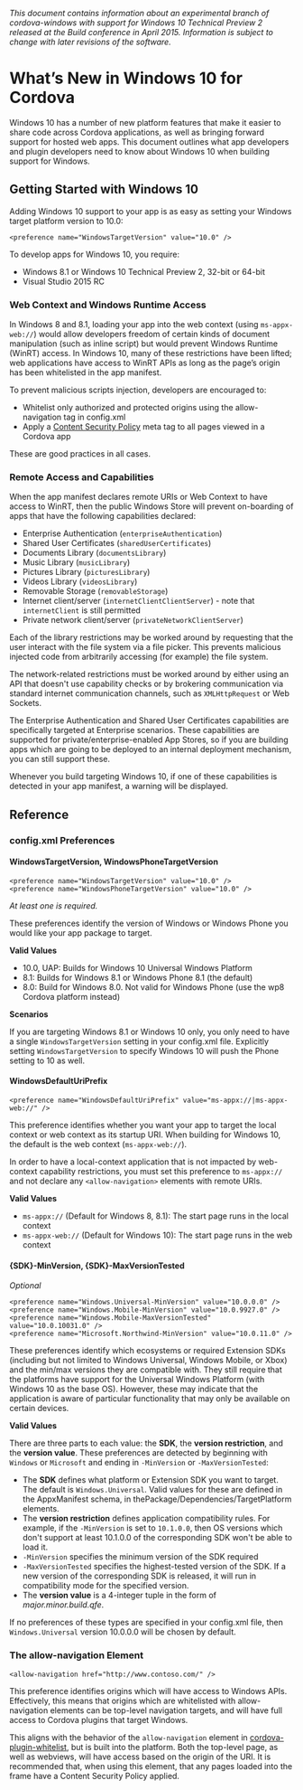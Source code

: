 *This document contains information about an experimental branch of cordova-windows with support for 
Windows 10 Technical Preview 2 released at the Build conference in April 2015.  Information is subject 
to change with later revisions of the software.*

# What’s New in Windows 10 for Cordova #
Windows 10 has a number of new platform features that make it easier to share code across Cordova 
applications, as well as bringing forward support for hosted web apps.  This document outlines what 
app developers and plugin developers need to know about Windows 10 when building support for Windows.

## Getting Started with Windows 10 ##
Adding Windows 10 support to your app is as easy as setting your Windows target platform version to 
10.0:

    <preference name="WindowsTargetVersion" value="10.0" />

To develop apps for Windows 10, you require:

* Windows 8.1 or Windows 10 Technical Preview 2, 32-bit or 64-bit
* Visual Studio 2015 RC

### Web Context and Windows Runtime Access ###

In Windows 8 and 8.1, loading your app into the web context (using `ms-appx-web://`) would allow 
developers freedom of certain kinds of document manipulation (such as inline script) but would 
prevent Windows Runtime (WinRT) access.  In Windows 10, many of these restrictions have been lifted; 
web applications have access to WinRT APIs as long as the page’s origin has been whitelisted in the 
app manifest.
  
To prevent malicious scripts injection, developers are encouraged to:

* Whitelist only authorized and protected origins using the allow-navigation tag in config.xml
* Apply a [Content Security Policy](http://content-security-policy.com/) meta tag to all pages 
viewed in a Cordova app

These are good practices in all cases.

### Remote Access and Capabilities ###

When the app manifest declares remote URIs or Web Context to have access to WinRT, then the 
public Windows Store will prevent on-boarding of apps that have the following capabilities 
declared:

* Enterprise Authentication (`enterpriseAuthentication`)
* Shared User Certificates (`sharedUserCertificates`)
* Documents Library (`documentsLibrary`)
* Music Library (`musicLibrary`)
* Pictures Library (`picturesLibrary`)
* Videos Library (`videosLibrary`)
* Removable Storage (`removableStorage`)
* Internet client/server (`internetClientClientServer`) - note that `internetClient` is 
still permitted
* Private network client/server (`privateNetworkClientServer`)

Each of the library restrictions may be worked around by requesting that the user interact 
with the file system via a file picker.  This prevents malicious injected code from arbitrarily 
accessing (for example) the file system.

The network-related restrictions must be worked around by either using an API that doesn't use 
capability checks or by brokering communication via standard internet communication channels, 
such as `XMLHttpRequest` or Web Sockets.

The Enterprise Authentication and Shared User Certificates capabilities are specifically 
targeted at Enterprise scenarios. These capabilities are supported for private/enterprise-enabled 
App Stores, so if you are building apps which are going to be deployed to an internal deployment 
mechanism, you can still support these. 

Whenever you build targeting Windows 10, if one of these capabilities is detected in your app 
manifest, a warning will be displayed.

## Reference ##

### config.xml Preferences ###

#### WindowsTargetVersion, WindowsPhoneTargetVersion ####

    <preference name="WindowsTargetVersion" value="10.0" />
    <preference name="WindowsPhoneTargetVersion" value="10.0" />

*At least one is required.*

These preferences identify the version of Windows or Windows Phone you would like your app 
package to target.

**Valid Values**

* 10.0, UAP: Builds for Windows 10 Universal Windows Platform
* 8.1: Builds for Windows 8.1 or Windows Phone 8.1 (the default)
* 8.0: Build for Windows 8.0. Not valid for Windows Phone (use the wp8 Cordova platform 
instead)

**Scenarios**

If you are targeting Windows 8.1 or Windows 10 only, you only need to have a single 
`WindowsTargetVersion` setting in your config.xml file.  Explicitly setting 
`WindowsTargetVersion` to specify Windows 10 will push the Phone setting to 10 as well.

#### WindowsDefaultUriPrefix ####
    <preference name="WindowsDefaultUriPrefix" value="ms-appx://|ms-appx-web://" />

This preference identifies whether you want your app to target the local context or web 
context as its startup URI. When building for Windows 10, the default is the web context 
(`ms-appx-web://`).

In order to have a local-context application that is not impacted by web-context capability 
restrictions, you must set this preference to `ms-appx://` and not declare any 
`<allow-navigation>` elements with remote URIs.

**Valid Values**

* `ms-appx://` (Default for Windows 8, 8.1): The start page runs in the local context
* `ms-appx-web://` (Default for Windows 10): The start page runs in the web context

#### {SDK}-MinVersion, {SDK}-MaxVersionTested ####
*Optional*

    <preference name="Windows.Universal-MinVersion" value="10.0.0.0" />
    <preference name="Windows.Mobile-MinVersion" value="10.0.9927.0" />
    <preference name="Windows.Mobile-MaxVersionTested" value="10.0.10031.0" />
    <preference name="Microsoft.Northwind-MinVersion" value="10.0.11.0" />

These preferences identify which ecosystems or required Extension SDKs (including but not 
limited to Windows Universal, Windows Mobile, or Xbox) and the min/max versions they are 
compatible with. They still require that the platforms have support for the Universal 
Windows Platform (with Windows 10 as the base OS). However, these may indicate that the 
application is aware of particular functionality that may only be available on certain 
devices.

**Valid Values**

There are three parts to each value: the **SDK**, the **version restriction**, and the 
**version value**. These preferences are detected by beginning with `Windows` or 
`Microsoft` and ending in `-MinVersion` or `-MaxVersionTested`:

* The **SDK** defines what platform or Extension SDK you want to target. The default is 
`Windows.Universal`. Valid values for these are defined in the AppxManifest schema, 
in thePackage/Dependencies/TargetPlatform elements.
* The **version restriction** defines application compatibility rules. For example, if the 
`-MinVersion` is set to `10.1.0.0`, then OS versions which don't support at least 10.1.0.0 
of the corresponding SDK won't be able to load it.
 * `-MinVersion` specifies the minimum version of the SDK required
 * `-MaxVersionTested` specifies the highest-tested version of the SDK. If a new version of 
 the corresponding SDK is released, it will run in compatibility mode for the specified version.
* The **version value** is a 4-integer tuple in the form of *major.minor.build.qfe*.

If no preferences of these types are specified in your config.xml file, then 
`Windows.Universal` version 10.0.0.0 will be chosen by default.

### The allow-navigation Element ###
    <allow-navigation href="http://www.contoso.com/" />

This preference identifies origins which will have access to Windows APIs.  Effectively, this 
means that origins which are whitelisted with allow-navigation elements can be top-level 
navigation targets, and will have full access to Cordova plugins that target Windows.

This aligns with the behavior of the `allow-navigation` element in 
[cordova-plugin-whitelist](https://github.com/apache/cordova-plugin-whitelist), but is built 
into the platform.  Both the top-level page, as well as webviews, will have access based on 
the origin of the URI.  It is recommended that, when using this element, that any pages loaded 
into the frame have a Content Security Policy applied.
